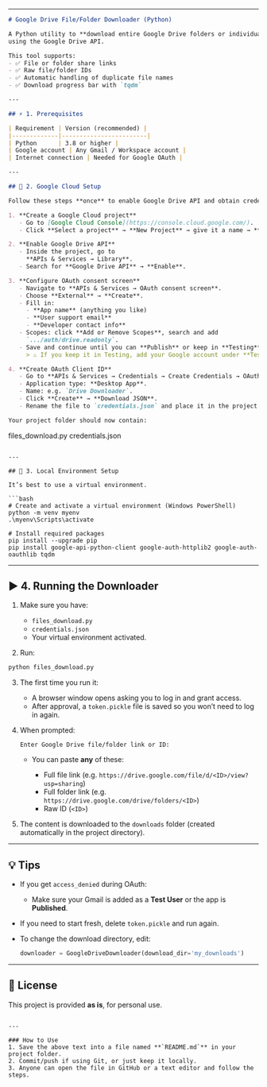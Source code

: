 

---

```markdown
# Google Drive File/Folder Downloader (Python)

A Python utility to **download entire Google Drive folders or individual files**  
using the Google Drive API.

This tool supports:
- ✅ File or folder share links
- ✅ Raw file/folder IDs
- ✅ Automatic handling of duplicate file names
- ✅ Download progress bar with `tqdm`

---

## ⚡ 1. Prerequisites

| Requirement | Version (recommended) |
|-------------|------------------------|
| Python      | 3.8 or higher |
| Google account | Any Gmail / Workspace account |
| Internet connection | Needed for Google OAuth |

---

## 📂 2. Google Cloud Setup

Follow these steps **once** to enable Google Drive API and obtain credentials.

1. **Create a Google Cloud project**
   - Go to [Google Cloud Console](https://console.cloud.google.com/).
   - Click **Select a project** → **New Project** → give it a name → **Create**.

2. **Enable Google Drive API**
   - Inside the project, go to  
     **APIs & Services → Library**.
   - Search for **Google Drive API** → **Enable**.

3. **Configure OAuth consent screen**
   - Navigate to **APIs & Services → OAuth consent screen**.
   - Choose **External** → **Create**.
   - Fill in:
     - **App name** (anything you like)
     - **User support email**
     - **Developer contact info**
   - Scopes: click **Add or Remove Scopes**, search and add  
     `.../auth/drive.readonly`.
   - Save and continue until you can **Publish** or keep in **Testing** mode.
     > ⚠️ If you keep it in Testing, add your Google account under **Test Users**.

4. **Create OAuth Client ID**
   - Go to **APIs & Services → Credentials → Create Credentials → OAuth client ID**.
   - Application type: **Desktop App**.
   - Name: e.g. `Drive Downloader`.
   - Click **Create** → **Download JSON**.
   - Rename the file to `credentials.json` and place it in the project root.

Your project folder should now contain:
```

files\_download.py
credentials.json

````

---

## 🐍 3. Local Environment Setup

It’s best to use a virtual environment.

```bash
# Create and activate a virtual environment (Windows PowerShell)
python -m venv myenv
.\myenv\Scripts\activate

# Install required packages
pip install --upgrade pip
pip install google-api-python-client google-auth-httplib2 google-auth-oauthlib tqdm
````

---

## ▶️ 4. Running the Downloader

1. Make sure you have:

   * `files_download.py`
   * `credentials.json`
   * Your virtual environment activated.

2. Run:

```bash
python files_download.py
```

3. The first time you run it:

   * A browser window opens asking you to log in and grant access.
   * After approval, a `token.pickle` file is saved so you won’t need to log in again.

4. When prompted:

   ```
   Enter Google Drive file/folder link or ID:
   ```

   * You can paste **any** of these:

     * Full file link (e.g. `https://drive.google.com/file/d/<ID>/view?usp=sharing`)
     * Full folder link (e.g. `https://drive.google.com/drive/folders/<ID>`)
     * Raw ID (`<ID>`)

5. The content is downloaded to the `downloads` folder
   (created automatically in the project directory).

---

## 💡 Tips

* If you get `access_denied` during OAuth:

  * Make sure your Gmail is added as a **Test User** or the app is **Published**.
* If you need to start fresh, delete `token.pickle` and run again.
* To change the download directory, edit:

  ```python
  downloader = GoogleDriveDownloader(download_dir='my_downloads')
  ```

---

## 📜 License

This project is provided **as is**, for personal use.

```

---

### How to Use
1. Save the above text into a file named **`README.md`** in your project folder.  
2. Commit/push if using Git, or just keep it locally.  
3. Anyone can open the file in GitHub or a text editor and follow the steps.
```
